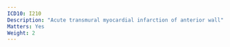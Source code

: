 ```yaml
---
ICD10: I210
Description: "Acute transmural myocardial infarction of anterior wall"
Matters: Yes
Weight: 2
---
```

